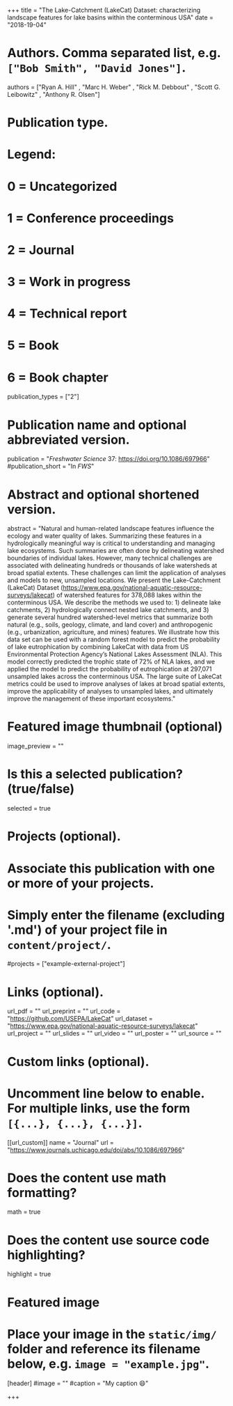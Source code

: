 +++
title = "The Lake-Catchment (LakeCat) Dataset: characterizing landscape features for lake basins within the conterminous USA"
date = "2018-19-04"

# Authors. Comma separated list, e.g. `["Bob Smith", "David Jones"]`.
authors = ["Ryan A. Hill" , "Marc H. Weber" , "Rick M. Debbout" , "Scott G. Leibowitz" , "Anthony R. Olsen"]


# Publication type.
# Legend:
# 0 = Uncategorized
# 1 = Conference proceedings
# 2 = Journal
# 3 = Work in progress
# 4 = Technical report
# 5 = Book
# 6 = Book chapter
publication_types = ["2"]

# Publication name and optional abbreviated version.
publication = "*Freshwater Science* 37: https://doi.org/10.1086/697966"
#publication_short = "In *FWS*"

# Abstract and optional shortened version.
abstract = "Natural and human-related landscape features influence the ecology and water quality of lakes. Summarizing these features in a hydrologically meaningful way is critical to understanding and managing lake ecosystems. Such summaries are often done by delineating watershed boundaries of individual lakes. However, many technical challenges are associated with delineating hundreds or thousands of lake watersheds at broad spatial extents. These challenges can limit the application of analyses and models to new, unsampled locations. We present the Lake-Catchment (LakeCat) Dataset (https://www.epa.gov/national-aquatic-resource-surveys/lakecat) of watershed features for 378,088 lakes within the conterminous USA. We describe the methods we used to: 1) delineate lake catchments, 2) hydrologically connect nested lake catchments, and 3) generate several hundred watershed-level metrics that summarize both natural (e.g., soils, geology, climate, and land cover) and anthropogenic (e.g., urbanization, agriculture, and mines) features. We illustrate how this data set can be used with a random forest model to predict the probability of lake eutrophication by combining LakeCat with data from US Environmental Protection Agency’s National Lakes Assessment (NLA). This model correctly predicted the trophic state of 72% of NLA lakes, and we applied the model to predict the probability of eutrophication at 297,071 unsampled lakes across the conterminous USA. The large suite of LakeCat metrics could be used to improve analyses of lakes at broad spatial extents, improve the applicability of analyses to unsampled lakes, and ultimately improve the management of these important ecosystems."

# Featured image thumbnail (optional)
image_preview = ""

# Is this a selected publication? (true/false)
selected = true

# Projects (optional).
#   Associate this publication with one or more of your projects.
#   Simply enter the filename (excluding '.md') of your project file in `content/project/`.
#projects = ["example-external-project"]

# Links (optional).
url_pdf = ""
url_preprint = ""
url_code = "https://github.com/USEPA/LakeCat"
url_dataset = "https://www.epa.gov/national-aquatic-resource-surveys/lakecat"
url_project = ""
url_slides = ""
url_video = ""
url_poster = ""
url_source = ""

# Custom links (optional).
#   Uncomment line below to enable. For multiple links, use the form `[{...}, {...}, {...}]`.
[[url_custom]]
name = "Journal"
url = "https://www.journals.uchicago.edu/doi/abs/10.1086/697966"

# Does the content use math formatting?
math = true

# Does the content use source code highlighting?
highlight = true
  
# Featured image
# Place your image in the `static/img/` folder and reference its filename below, e.g. `image = "example.jpg"`.
[header]
#image = ""
#caption = "My caption :smile:"

+++


